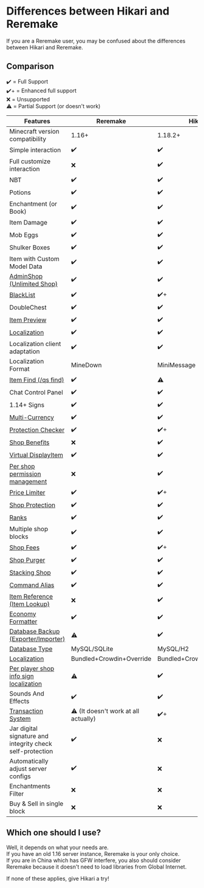# Differences between Hikari and Reremake

If you are a Reremake user, you may be confused about the differences between Hikari and Reremake.

## Comparison

✔️ = Full Support  
✔️+ = Enhanced full support  
❌ = Unsupported  
⚠️ = Partial Support (or doesn't work)  

| Features                                                                                | Reremake                            | Hikari                   |
| --------------------------------------------------------------------------------------- | ----------------------------------- | ------------------------ |
| Minecraft version compatibility                                                                 | 1.16+                               | 1.18.2+                    |
| Simple interaction                                                                      | ✔️                                   | ✔️                        |
| Full customize interaction                                                              | ❌                                   | ✔️                        |
| NBT                                                                                     | ✔️                                   | ✔️                        |
| Potions                                                                                 | ✔️                                   | ✔️                        |
| Enchantment (or Book)                                                                   | ✔️                                   | ✔️                        |
| Item Damage                                                                             | ✔️                                   | ✔️                        |
| Mob Eggs                                                                                | ✔️                                   | ✔️                        |
| Shulker Boxes                                                                           | ✔️                                   | ✔️                        |
| Item with Custom Model Data                                                             | ✔️                                   | ✔️                        |
| [AdminShop (Unlimited Shop)](../modules/shops/adminshop.md)                             | ✔️                                   | ✔️                        |
| [BlackList](../modules/shops//blacklist.md)                                             | ✔️                                   | ✔️+                       |
| DoubleChest                                                                             | ✔️                                   | ✔️                        |
| [Item Preview](../modules/shops/shop-basic.md#preview-the-item)                         | ✔️                                   | ✔️                        |
| [Localization](../modules/localization.md)                                              | ✔️                                   | ✔️                        |
| Localization client adaptation                                                          | ✔️                                   | ✔️                        |
| Localization Format                                                                     | MineDown                            | MiniMessage              |
| [Item Find (/qs find)](../modules/shops/shop-search.md)                                 | ✔️                                   | ⚠️                        |
| Chat Control Panel                                                                      | ✔️                                   | ✔️                        |
| 1.14+ Signs                                                                             | ✔️                                   | ✔️                        |
| [Multi-Currency](../modules/multi-currency.md)                                          | ✔️                                   | ✔️                        |
| [Protection Checker](../modules/shops/protection-checker.md)                            | ✔️                                   | ✔️+                       |
| [Shop Benefits](../modules/shops/benefit.md)                                            | ❌                                   | ✔️                        |
| [Virtual DisplayItem](../modules/shops/display-system.md)                               | ✔️                                   | ✔️                        |
| [Per shop permission management](../modules/shops/per-shop-perms-management.md)         | ❌                                   | ✔️                        |
| [Price Limiter](../modules/shops/price-system.md)                                       | ✔️                                   | ✔️+                       |
| [Shop Protection](../modules/shops/protection.md)                                       | ✔️                                   | ✔️                        |
| [Ranks](../modules/shops/ranks.md)                                                      | ✔️                                   | ✔️                        |
| Multiple shop blocks                                                                    | ✔️                                   | ✔️                        |
| [Shop Fees](../modules/shops/shop-fees.md)                                              | ✔️                                   | ✔️+                       |
| [Shop Purger](../modules/shops/shop-purger.md)                                          | ✔️                                   | ✔️                        |
| [Stacking Shop](../modules/shops/stacking-shop.md)                                      | ✔️                                   | ✔️                        |
| [Command Alias](../modules/cmd-alias.md)                                                | ✔️                                   | ✔️                        |
| [Item Reference (Item Lookup)](../modules/item-ref.md)                                  | ❌                                   | ✔️                        |
| [Economy Formatter](../modules/economy-formatter.md)                                    | ✔️                                   | ✔️                        |
| [Database Backup (Exporter/Importer)](../modules/datasource.md)                         | ⚠️                                   | ✔️                        |
| [Database Type](../modules/datasource.md)                                               | MySQL/SQLite                        | MySQL/H2                 |
| [Localization](../modules/localization.md)                                              | Bundled+Crowdin+Override            | Bundled+Crowdin+Override |
| [Per player shop info sign localization](../modules/shops/per-shop-perms-management.md) | ⚠️                                   | ✔️                        |
| Sounds And Effects                                                                      | ✔️                                   | ✔️                        |
| [Transaction System](../modules/transaction-system.md)                                  | ⚠️ (It doesn't work at all actually) | ✔️+                       |
| Jar digital signature and integrity check self-protection                               | ✔️                                   | ❌                        |
| Automatically adjust server configs                                                     | ✔️                                   | ❌                        |
| Enchantments Filter                                                                     | ❌                                   | ❌                        |
| Buy & Sell in single block                                                              | ❌                                   | ❌                        |

## Which one should I use?

Well, it depends on what your needs are.  
If you have an old 1.16 server instance, Reremake is your only choice.  
If you are in China which has GFW interfere, you also should consider Reremake because it doesn't need to load libraries from Global Internet.  

If none of these applies, give Hikari a try!
